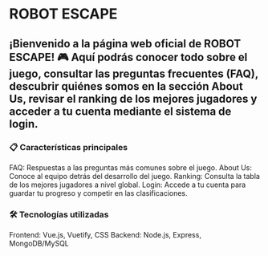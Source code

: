  # ROBOT ESCAPE

## ¡Bienvenido a la página web oficial de ROBOT ESCAPE! 🎮 Aquí podrás conocer todo sobre el juego, consultar las preguntas frecuentes (FAQ), descubrir quiénes somos en la sección About Us, revisar el ranking de los mejores jugadores y acceder a tu cuenta mediante el sistema de login.
### **📋 Características principales**

FAQ: Respuestas a las preguntas más comunes sobre el juego. 
About Us: Conoce al equipo detrás del desarrollo del juego.
Ranking: Consulta la tabla de los mejores jugadores a nivel global. 
Login: Accede a tu cuenta para guardar tu progreso y competir en las clasificaciones.


### **🛠️ Tecnologías utilizadas**

Frontend: Vue.js, Vuetify, CSS 
Backend: Node.js, Express, MongoDB/MySQL

